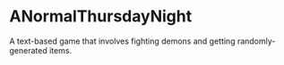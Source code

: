# ANormalThursdayNight
A text-based game that involves fighting demons and getting randomly-generated items.
